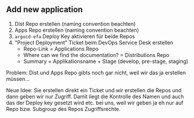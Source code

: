 ## Add new application

1. Dist Repo erstellen (naming convention beachten)
2. Apps Repo erstellen (naming convention beachten)
3. `argocd-efa` Deploy Key aktivieren für beide Repos
4. "Project Deployment" Ticket beim DevOps Service Desk erstellen
    - Repo-Link = Applications Repo
    - Where can we find the documentation? = Distributions Repo
    - Summary = Applikationsname + Stage (develop, pre-stage, staging)

Problem: Dist und Apps Repo gibts noch gar nicht, weil wir das ja erstellen müssen...

Neue Idee: Sie erstellen direkt ein Ticket und wir erstellen die Repos und dann geben wir nur Zugriff. Damit liegt die Kontrolle des Namen und auch das der Deploy key gesetzt wird etc. bei uns, weil wir geben ja eh nur auf Repo bzw. Subgroup des Repos Zugriffsrechte.
